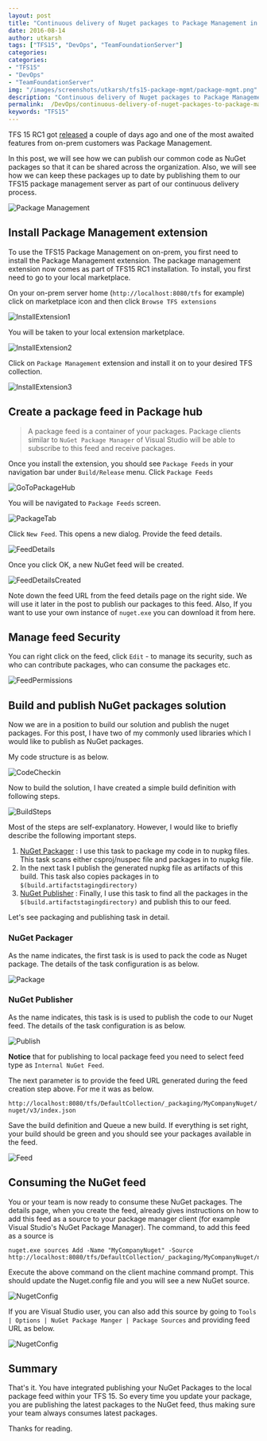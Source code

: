 ```yaml
---
layout: post
title: "Continuous delivery of Nuget packages to Package Management in TFS15 RC1"
date: 2016-08-14
author: utkarsh 
tags: ["TFS15", "DevOps", "TeamFoundationServer"]
categories:
categories:
- "TFS15"
- "DevOps"
- "TeamFoundationServer"
img: "/images/screenshots/utkarsh/tfs15-package-mgmt/package-mgmt.png"
description: "Continuous delivery of Nuget packages to Package Management in TFS 15 RC1"
permalink:  /DevOps/continuous-delivery-of-nuget-packages-to-package-management-in-tfs15rc1
keywords: "TFS15"
---
```


TFS 15 RC1 got [released](https://blogs.msdn.microsoft.com/bharry/2016/08/08/tfs-15-rc1-is-available/) a couple of days ago and one of the most awaited features from on-prem customers was Package Management. 

In this post, we will see how we can publish our common code as NuGet packages so that it can be shared across the organization. Also, we will see how we can keep these packages up to date by publishing them to our TFS15 package management server as part of our continuous delivery process.

<!--more-->

![Package Management](/images/screenshots/utkarsh/tfs15-package-mgmt/package-mgmt.png)

## Install Package Management extension ##

To use the TFS15 Package Management on on-prem, you first need to install the Package Management extension. The package management extension now comes as part of TFS15 RC1 installation. To install, you first need to go to your local marketplace.

On your on-prem server home (`http://localhost:8080/tfs` for example) click on marketplace icon and then click `Browse TFS extensions`

![InstallExtension1](/images/screenshots/utkarsh/tfs15-package-mgmt/install-ext-1.png)

You will be taken to your local extension marketplace.

![InstallExtension2](/images/screenshots/utkarsh/tfs15-package-mgmt/install-ext-2.png)

Click on `Package Management` extension and install it on to your desired  TFS collection.

![InstallExtension3](/images/screenshots/utkarsh/tfs15-package-mgmt/install-ext-3.png)

## Create a package feed in Package hub ##

> A package feed is a container of your packages. Package clients similar to `NuGet Package Manager` of Visual Studio will be able to subscribe to this feed and receive packages. 

Once you install the extension, you should see `Package Feeds` in your navigation bar under `Build/Release` menu. Click `Package Feeds`

![GoToPackageHub](/images/screenshots/utkarsh/tfs15-package-mgmt/goto-package.png)

You will be navigated to `Package Feeds` screen.

![PackageTab](/images/screenshots/utkarsh/tfs15-package-mgmt/package-tab.png)

Click `New Feed`. This opens a new dialog. Provide the feed details.

![FeedDetails](/images/screenshots/utkarsh/tfs15-package-mgmt/new-feed.png)

Once you click OK, a new NuGet feed will be created.

![FeedDetailsCreated](/images/screenshots/utkarsh/tfs15-package-mgmt/new-feed-created.png)

Note down the feed URL from the feed details page on the right side. We will use it later in the post to publish our packages to this feed. Also, If you want to use your own instance of `nuget.exe` you can download it from here.

## Manage feed Security ##

You can right click on the feed, click `Edit` - to manage its security, such as who can contribute packages, who can consume the packages etc.

![FeedPermissions](/images/screenshots/utkarsh/tfs15-package-mgmt/feed-permissions.png)


## Build and publish NuGet packages solution ##

Now we are in a position to build our solution and publish the nuget packages. For this post, I have two of my commonly used libraries which I would like to publish as NuGet packages.

My code structure is as below.

![CodeCheckin](/images/screenshots/utkarsh/tfs15-package-mgmt/code-checkin.png)

Now to build the solution, I have created a simple build definition with following steps.

![BuildSteps](/images/screenshots/utkarsh/tfs15-package-mgmt/build-steps.png)

Most of the steps are self-explanatory. However, I would like to briefly describe the following important steps.

1. [NuGet Packager](https://www.visualstudio.com/en-us/docs/build/steps/package/nuget-packager) : I use this task to package my code in to nupkg files. This task scans either csproj/nuspec file and packages in to nupkg file.
2. In the next task I publish the generated nupkg file as artifacts of this build. This task also copies packages in to `$(build.artifactstagingdirectory)`
3. [NuGet Publisher](https://www.visualstudio.com/docs/build/steps/package/nuget-publisher) : Finally, I use this task to find all the packages in the `$(build.artifactstagingdirectory)` and publish this to our feed.

Let's see packaging and publishing task in detail.

### NuGet Packager ###
As the name indicates, the first task is is used to pack the code as Nuget package. The details of the task configuration is as below.

![Package](/images/screenshots/utkarsh/tfs15-package-mgmt/nuget-packager.png)

### NuGet Publisher ###
As the name indicates, this task is is used to publish the code to our Nuget feed. The details of the task configuration is as below.

![Publish](/images/screenshots/utkarsh/tfs15-package-mgmt/nuget-publisher.png)

**Notice** that for publishing to local package feed you need to select feed type as `Internal NuGet Feed`.

The next parameter is to provide the feed URL generated during the feed creation step above. For me it was as below.

`http://localhost:8080/tfs/DefaultCollection/_packaging/MyCompanyNuget/nuget/v3/index.json`

Save the build definition and Queue a new build. If everything is set right, your build should be green and you should see your packages available in the feed.

![Feed](/images/screenshots/utkarsh/tfs15-package-mgmt/feed.png)

## Consuming the NuGet feed ##

You or your team is now ready to consume these NuGet packages. The details page, when you create the feed, already gives instructions on how to add this feed as a source to your package manager client (for example Visual Studio's NuGet Package Manager). The command, to add this feed as a source is

```shell
nuget.exe sources Add -Name "MyCompanyNuget" -Source http://localhost:8080/tfs/DefaultCollection/_packaging/MyCompanyNuget/nuget/v3/index.json
``` 

Execute the above command on the client machine command prompt. This should update the Nuget.config file and you will see a new NuGet source.

![NugetConfig](/images/screenshots/utkarsh/tfs15-package-mgmt/nuget-config.png)

If you are Visual Studio user, you can also add this source by going to `Tools | Options | NuGet Package Manger | Package Sources` and providing feed URL as below.

![NugetConfig](/images/screenshots/utkarsh/tfs15-package-mgmt/vs-nuget-source.png)

## Summary ##

That's it. You have integrated publishing your NuGet Packages to the local package feed within your TFS 15. So every time you update your package, you are publishing the latest packages to the NuGet feed, thus making sure your team always consumes latest packages.

Thanks for reading.